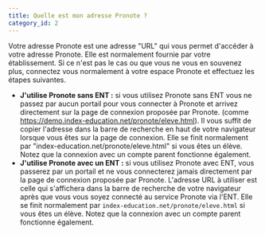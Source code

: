 ```yaml
---
title: Quelle est mon adresse Pronote ?
category_id: 2
---
```


Votre adresse Pronote est une adresse "URL" qui vous permet d'accéder à votre adresse Pronote. Elle est normalement fournie par votre établissement. Si ce n'est pas le cas ou que vous ne vous en souvenez plus, connectez vous normalement à votre espace Pronote et effectuez les étapes suivantes.

* **J'utilise Pronote sans ENT :** si vous utilisez Pronote sans ENT vous ne passez par aucun portail pour vous connecter à Pronote et arrivez directement
sur la page de connexion proposée par Pronote. (comme https://demo.index-education.net/pronote/eleve.html).
Il vous suffit de copier l'adresse dans la barre de recherche en haut de votre navigateur lorsque vous êtes sur la page de connexion. Elle se finit normalement par "index-education.net/pronote/eleve.html" si vous êtes un élève. Notez que la connexion avec un compte parent fonctionne également.
* **J'utilise Pronote avec un ENT :**
si vous utilisez Pronote avec ENT, vous passerez par un portail et ne vous connecterez jamais directement par la page de connexion proposée par Pronote. L'adresse URL à utiliser est celle qui s'affichera dans la barre
de recherche de votre navigateur après que vous vous soyez connecté au service Pronote via l'ENT. 
Elle se finit normalement par `index-education.net/pronote/eleve.html` si vous êtes un élève.
Notez que la connexion avec un compte parent fonctionne également.